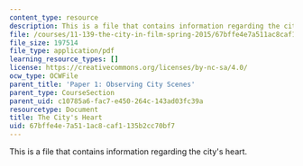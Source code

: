 ```yaml
---
content_type: resource
description: This is a file that contains information regarding the city's heart.
file: /courses/11-139-the-city-in-film-spring-2015/67bffe4e7a511ac8caf1135b2cc70bf7_MIT11_139S15_Paper1.pdf
file_size: 197514
file_type: application/pdf
learning_resource_types: []
license: https://creativecommons.org/licenses/by-nc-sa/4.0/
ocw_type: OCWFile
parent_title: 'Paper 1: Observing City Scenes'
parent_type: CourseSection
parent_uid: c10785a6-fac7-e450-264c-143ad03fc39a
resourcetype: Document
title: The City's Heart
uid: 67bffe4e-7a51-1ac8-caf1-135b2cc70bf7
---
```

This is a file that contains information regarding the city's heart.